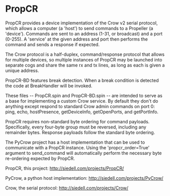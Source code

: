# PropCR
  PropCR provides a device implementation of the Crow v2 serial protocol, which
allows a computer (a 'host') to send commands to a Propeller (a 'device'). Commands
are sent to an address (1-31, or broadcast) and a port (0-255). A 'service' at the
given address and port then performs the command and sends a response if expected.

  The Crow protocol is a half-duplex, command/response protocol that allows for
multiple devices, so multiple instances of PropCR may be launched into separate cogs
and share the same rx and tx lines, as long as each is given a unique address.

  PropCR-BD features break detection. When a break condition is detected the code at
BreakHandler will be invoked.

  These files -- PropCR.spin and PropCR-BD.spin -- are intended to serve as a base for
implementing a custom Crow service. By default they don't do anything except respond to
standard Crow admin commands on port 0: ping, echo, hostPresence, getDeviceInfo,
getOpenPorts, and getPortInfo.

  PropCR requires non-standard byte ordering for command payloads. Specifically, every
four-byte group must be reversed, including any remainder bytes. Response payloads
follow the standard byte ordering.

  The PyCrow project has a host implementation that can be used to communicate with a
PropCR instance. Using the 'propcr_order=True' argument to send_command will
automatically perform the necessary byte re-ordering expected by PropCR.

PropCR, this project: http://siedell.com/projects/PropCR/

PyCrow, a python host implementation: http://siedell.com/projects/PyCrow/

Crow, the serial protocol: http://siedell.com/projects/Crow/

